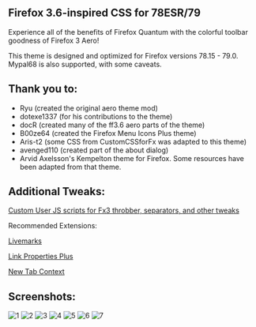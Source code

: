## Firefox 3.6-inspired CSS for 78ESR/79

Experience all of the benefits of Firefox Quantum with the colorful toolbar goodness of Firefox 3 Aero!

This theme is designed and optimized for Firefox versions 78.15 - 79.0. Mypal68 is also supported, with some caveats.

## Thank you to:

- Ryu (created the original aero theme mod)
- dotexe1337 (for his contributions to the theme)
- docR (created many of the ff3.6 aero parts of the theme)
- B00ze64 (created the Firefox Menu Icons Plus theme)
- Aris-t2 (some CSS from CustomCSSforFx was adapted to this theme)
- avenged110 (created part of the about dialog)
- Arvid Axelsson's Kempelton theme for Firefox. Some resources have been adapted from that theme.

## Additional Tweaks:

[Custom User JS scripts for Fx3 throbber, separators, and other tweaks](https://mega.nz/file/I3p1hbYb#BYvnUEWbI6OToac62UilXHFFjTleyM5fh1xTPqPvgUE)

Recommended Extensions:

[Livemarks](https://addons.mozilla.org/en-US/firefox/addon/livemarks/)

[Link Properties Plus](https://addons.mozilla.org/en-US/firefox/addon/link-properties-plus/?utm_source=addons.mozilla.org&utm_medium=referral&utm_content=search)

[New Tab Context](https://addons.mozilla.org/en-US/firefox/addon/new-tab-context/)

## Screenshots:
![1](https://github.com/dotexe1337/firefox-aero-css/assets/68521531/5cab73f0-6289-4bbb-b928-73a3526d950d)
![2](https://github.com/dotexe1337/firefox-aero-css/assets/68521531/6ee033c2-6e12-4a21-997f-6a88643e6363)
![3](https://github.com/dotexe1337/firefox-aero-css/assets/68521531/0c73c1a5-2a7b-489d-ba17-ca5cf22f8b3f)
![4](https://github.com/dotexe1337/firefox-aero-css/assets/68521531/f2cdc759-c5a4-4f1d-84f6-b0d796bacdca)
![5](https://github.com/dotexe1337/firefox-aero-css/assets/68521531/4ec76e64-b8ec-469e-90f3-1830a657796a)
![6](https://github.com/dotexe1337/firefox-aero-css/assets/68521531/4a7d2998-8bc4-45ee-bf9c-2c0dc2d5bebd)
![7](https://github.com/dotexe1337/firefox-aero-css/assets/68521531/b1d6029d-dfef-41aa-b8dc-479b86472b53)
